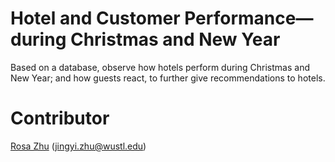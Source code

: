 # Hotel and Customer Performance—during Christmas and New Year
Based on a database, observe how hotels perform during Christmas and New Year; and how guests react, to further give recommendations to hotels.

# Contributor
[Rosa Zhu](https://github.com/rooosaJUJU) (jingyi.zhu@wustl.edu)
